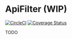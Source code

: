 # ApiFilter (WIP)

[![CircleCI](https://dl.circleci.com/status-badge/img/gh/jsonb-uy/ya-api-filter/tree/main.svg?style=shield)](https://dl.circleci.com/status-badge/redirect/gh/jsonb-uy/ya-api-filter/tree/main) [![Coverage Status](https://coveralls.io/repos/github/jsonb-uy/ya-api-filter/badge.svg?branch=main)](https://coveralls.io/github/jsonb-uy/ya-api-filter?branch=main)

TODO

